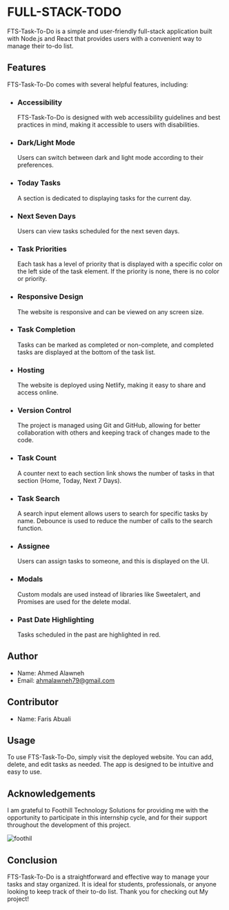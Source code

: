 # FULL-STACK-TODO

FTS-Task-To-Do is a simple and user-friendly full-stack application built with Node.js and React that provides users with a convenient way to manage their to-do list.

## Features
FTS-Task-To-Do comes with several helpful features, including:
- ### Accessibility
  FTS-Task-To-Do is designed with web accessibility guidelines and best practices in mind, making it accessible to users with disabilities.

- ### Dark/Light Mode
  Users can switch between dark and light mode according to their preferences.

- ### Today Tasks
  A section is dedicated to displaying tasks for the current day.

- ### Next Seven Days
  Users can view tasks scheduled for the next seven days.

- ### Task Priorities
  Each task has a level of priority that is displayed with a specific color on the left side of the task element.
  If the priority is none, there is no color or priority.

- ### Responsive Design
  The website is responsive and can be viewed on any screen size.

- ### Task Completion
  Tasks can be marked as completed or non-complete, and completed tasks are displayed at the bottom of the task list.

- ### Hosting
  The website is deployed using Netlify, making it easy to share and access online.

- ### Version Control
  The project is managed using Git and GitHub, allowing for better collaboration with others and keeping track of changes made to the code.

- ### Task Count
  A counter next to each section link shows the number of tasks in that section (Home, Today, Next 7 Days).

- ### Task Search
  A search input element allows users to search for specific tasks by name.
  Debounce is used to reduce the number of calls to the search function.

- ### Assignee
  Users can assign tasks to someone, and this is displayed on the UI.

- ### Modals
  Custom modals are used instead of libraries like Sweetalert, and Promises are used for the delete modal.

- ### Past Date Highlighting
  Tasks scheduled in the past are highlighted in red.

## Author
-  Name: Ahmed Alawneh
-  Email: ahmalawneh79@gmail.com

## Contributor
- Name: Faris Abuali

## Usage
To use FTS-Task-To-Do, simply visit the deployed website. You can add, delete, and edit tasks as needed.
The app is designed to be intuitive and easy to use.

## Acknowledgements
I am grateful to Foothill Technology Solutions for providing me with the opportunity to participate in this internship cycle,
and for their support throughout the development of this project.

![foothil](https://github.com/a7mad1112/full-stack-to-do/assets/93674478/efee7f02-14a1-443c-80d6-86fd3102439f)


## Conclusion
FTS-Task-To-Do is a straightforward and effective way to manage your tasks and stay organized.
It is ideal for students, professionals, or anyone looking to keep track of their to-do list.
Thank you for checking out My project!
